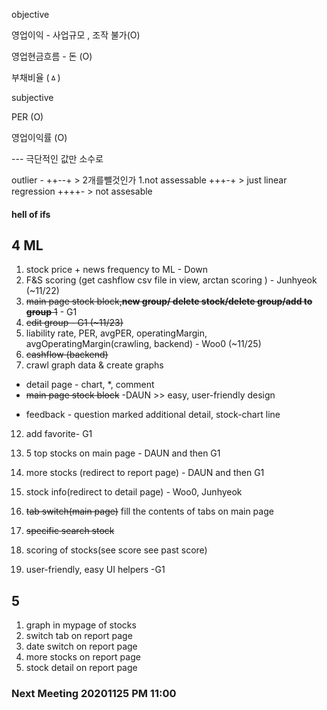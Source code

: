 
objective

영업이익 - 사업규모 , 조작 불가(O)

영업현금흐름 - 돈 (O)

부채비율 (ㅿ)

subjective

PER (O)

영업이익률 (O)

--- 극단적인 값만 소수로

outlier - ++--+ > 2개를뺄것인가 1.not assessable 
          +++-+ > just linear regression
          ++++- > not assesable
#### hell of ifs



## 4 ML
1. stock price + news frequency to ML - Down
2. F&S scoring (get cashflow csv file in view, arctan scoring ) - Junhyeok (~11/22)
6. ~~main page stock block,**new group/ delete stock/delete group/add to group** 1~~ - G1
8. ~~edit group - G1 (~11/23)~~
9. liability rate, PER, avgPER, operatingMargin, avgOperatingMargin(crawling, backend) - Woo0 (~11/25)
10. ~~cashflow (backend)~~
11. crawl graph data & create graphs
- detail page - chart, *, comment
- ~~main page stock block~~ -DAUN >> easy, user-friendly design
+ feedback - question marked additional detail, stock-chart line
12. add favorite- G1

1. 5 top stocks on main page - DAUN and then G1
2. more stocks (redirect to report page) - DAUN and then G1
3. stock info(redirect to detail page) - Woo0, Junhyeok 
4. ~~tab switch(main page)~~ fill the contents of tabs on main page
5. ~~specific search stock~~
7. scoring of stocks(see score see past score)
8. user-friendly, easy UI helpers -G1



## 5 
1. graph in mypage of stocks
2. switch tab on report page
3. date switch on report page
4. more stocks on report page
5. stock detail on report page

### Next Meeting 20201125 PM 11:00 
